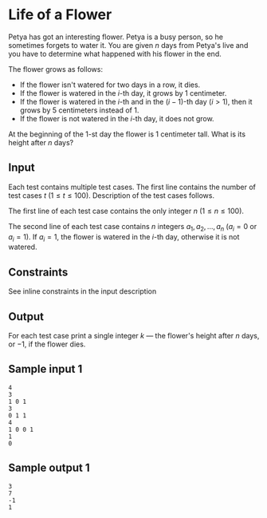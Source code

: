 # Life of a Flower

Petya has got an interesting flower. Petya is a busy person, so he sometimes forgets to water it. You are given $n$ days from Petya's live and you have to determine what happened with his flower in the end.

The flower grows as follows: 

- If the flower isn't watered for two days in a row, it dies. 
- If the flower is watered in the $i$-th day, it grows by $1$ centimeter. 
- If the flower is watered in the $i$-th and in the $(i-1)$-th day ($i > 1$), then it grows by $5$ centimeters instead of $1$.
- If the flower is not watered in the $i$-th day, it does not grow.

At the beginning of the $1$-st day the flower is $1$ centimeter tall. What is its height after $n$ days?

## Input

Each test contains multiple test cases. The first line contains the number of test cases $t$ ($1 \le t \le 100$). Description of the test cases follows.

The first line of each test case contains the only integer $n$ ($1 \leq n \leq 100$).

The second line of each test case contains $n$ integers $a_1, a_2, \dots, a_n$ ($a_i = 0$ or $a_i = 1$). If $a_i = 1$, the flower is watered in the $i$-th day, otherwise it is not watered.

## Constraints

See inline constraints in the input description

## Output

For each test case print a single integer $k$ — the flower's height after $n$ days, or $-1$, if the flower dies.


## Sample input 1

```
4
3
1 0 1
3
0 1 1
4
1 0 0 1
1
0
```

## Sample output 1

```
3
7
-1
1
```

